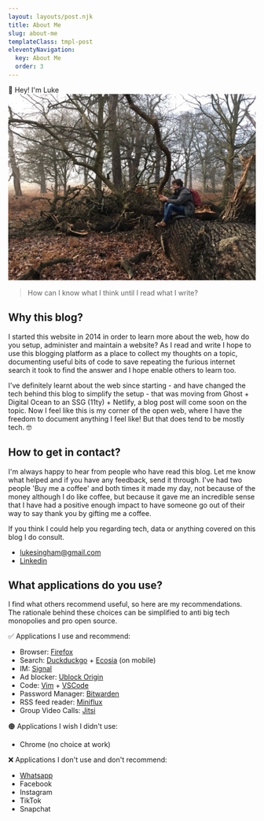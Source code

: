 ```yaml
---
layout: layouts/post.njk
title: About Me
slug: about-me
templateClass: tmpl-post
eleventyNavigation:
  key: About Me
  order: 3
---
```

👋 Hey! I'm Luke
![](/content/images/about-me-pic.jpg)

>How can I know what I think until I read what I write?

## Why this blog?
I started this website in 2014 in order to learn more about the web, how do you setup, administer and maintain a website? As I read and write I hope to use this blogging platform as a place to collect my thoughts on a topic, documenting useful bits of code to save repeating the furious internet search it took to find the answer and I hope enable others to learn too.

I've definitely learnt about the web since starting - and have changed the tech behind this blog to simplify the setup - that was moving from Ghost + Digital Ocean to an SSG (11ty) + Netlify, a blog post will come soon on the topic. Now I feel like this is my corner of the open web, where I have the freedom to document anything I feel like! But that does tend to be mostly tech. 🤓

## How to get in contact?
I'm always happy to hear from people who have read this blog. Let me know what helped and if you have any feedback, send it through. I've had two people 'Buy me a coffee' and both times it made my day, not because of the money although I do like coffee, but because it gave me an incredible sense that I have had a positive enough impact to have someone go out of their way to say thank you by gifting me a coffee.

If you think I could help you regarding tech, data or anything covered on this blog I do consult.

- lukesingham@gmail.com
- [Linkedin](https://www.linkedin.com/in/lukesingham/)

## What applications do you use?
I find what others recommend useful, so here are my recommendations. The rationale behind these choices can be simplified to anti big tech monopolies and pro open source.

✅ Applications I use and recommend:
- Browser: [Firefox](https://www.mozilla.org/en-GB/firefox/new/)
- Search: [Duckduckgo](https://duckduckgo.com/) + [Ecosia](https://www.ecosia.org/) (on mobile)
- IM: [Signal](https://signal.org/download/)
- Ad blocker: [Ublock Origin](https://ublockorigin.com/)
- Code: [Vim](https://www.vim.org/) + [VSCode](https://code.visualstudio.com/Download)
- Password Manager: [Bitwarden](https://bitwarden.com/)
- RSS feed reader: [Miniflux](https://miniflux.app/)
- Group Video Calls: [Jitsi](https://jitsi.org/)

🟠 Applications I wish I didn't use:
- Chrome (no choice at work)

❌ Applications I don't use and don't recommend:
- [Whatsapp](../goodbye-whatsapp/)
- Facebook
- Instagram
- TikTok
- Snapchat
